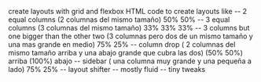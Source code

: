 create layouts with grid and flexbox
HTML code to create layouts like 
-- 2 equal columns (2 columnas del mismo tamaño) 50% 50%
-- 3 equal columns (3 columnas del mismo tamaño) 33% 33% 33%
-- 3 columns but one bigger than the other two (3 columnas pero dos de un mismo tamaño y una mas grande en medio) 75% 25%
-- column drop ( 2 columnas del mismo tamaño arriba y una abajo grande que cubra las dos) (50% 50%) arriba (100%) abajo
-- sidebar ( una columna muy grande y una pequeña a lado) 75% 25%
-- layout shifter
-- mostly fluid
-- tiny tweaks
